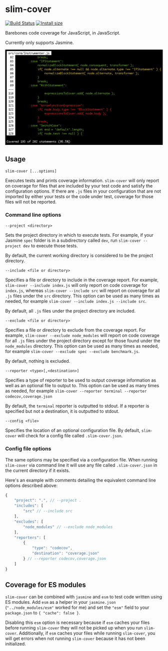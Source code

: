# slim-cover

[![Build Status](https://travis-ci.org/tsbehlman/slim-cover.svg?branch=master)](https://travis-ci.org/tsbehlman/slim-cover) [![Install size](https://badgen.net/packagephobia/install/slim-cover)](https://packagephobia.now.sh/result?p=slim-cover)


Barebones code coverage for JavaScript, in JavaScript.

Currently only supports Jasmine.

<img src="screenshot.png" alt="A screenshot of slim-cover's terminal output for an example project" width="550">

## Usage

```
slim-cover [...options]
```

Executes tests and prints coverage information.  `slim-cover` will only report on coverage for files that are included by your test code and satisfy the configuration options.  If there are `.js` files in your configuration that are not imported by either your tests or the code under test, coverage for those files will not be reported.

### Command line options

```
--project <directory>
```

Sets the project directory in which to execute tests.  For example, if your Jasmine `spec` folder is in a subdirectory called `dev`, run `slim-cover --project dev` to execute those tests.

By default, the current working directory is considered to be the project directory.

```
--include <file or directory>
```

Specifies a file or directory to include in the coverage report.  For example, `slim-cover --include index.js` will only report on code coverage for `index.js`, whereas `slim-cover --include src` will report on coverage for all `.js` files under the `src` directory.  This option can be used as many times as needed, for example `slim-cover --include index.js --include src`.

By default, all `.js` files under the project directory are included.

```
--exclude <file or directory>
```

Specifies a file or directory to exclude from the coverage report.  For example, `slim-cover --exclude node_modules` will report on code coverage for all `.js` files under the project directory except for those found under the `node_modules` directory.  This option can be used as many times as needed, for example `slim-cover --exclude spec --exclude benchmark.js`.

By default, nothing is excluded.

```
--reporter <type>[,<destination>]
```

Specifies a type of reporter to be used to output coverage information as well as an optional file to output to.  This option can be used as many times as needed, for example `slim-cover --reporter terminal --reporter codecov,coverage.json`

By default, the `terminal` reporter is outputted to stdout.  If a reporter is specified but not a destination, it is outputted to stdout.

```
--config <file>
```

Specifies the location of an optional configuration file.  By default, `slim-cover` will check for a config file called `.slim-cover.json`.

### Config file options

The same options may be specified via a configuration file.  When running `slim-cover` via command line it will use any file called `.slim-cover.json` in the current directory if it exists.

Here's an example with comments detailing the equivalent command line options described above:

```javascript
{
    "project": ".", // --project .
    "includes": [
        "src" // --include src
    ],
    "excludes": [
        "node_modules" // --exclude node_modules
    ],
    "reporters": [
        {
            "type": "codecov",
            "destination": "coverage.json"
        } // --reporter codecov,coverage.json
    ]
}
```

## Coverage for ES modules

`slim-cover` can be combined with `jasmine` and `esm` to test code written using ES modules.  Add `esm` as a helper in your `jasmine.json` (`"../node_modules/esm"` worked for me) and set the `"esm"` field to your `package.json` to `{ "cache": false }`.

Disabling this `esm` option is necessary because if `esm` caches your files before running `slim-cover` they will not be picked up when you run `slim-cover`.  Additionally, if `esm` caches your files while running `slim-cover`, you will get errors when not running `slim-cover` because it has not been initialized.
